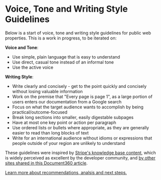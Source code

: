 # Voice, Tone and Writing Style Guidelines

Below is a start of voice, tone and writing style guidelines for public web properties. This is a work in progress, to be iterated on:

**Voice and Tone**:

* Use simple, plain language that is easy to understand
* Use direct, casual tone instead of an informal tone
* Use the active voice

**Writing Style**:

* Write clearly and concisely - get to the point quickly and concisely without losing valuable information
* Work on the premise that "Every page is page 1", as a large portion of users enters our documentation from a Google search
* Focus on what the target audience wants to accomplish by being practical/outcome-focused
* Break long sections into smaller, easily digestable subpages
* Have at most one key point or action per paragraph
* Use ordered lists or bullets where appropriate, as they are generally easier to read than long blocks of text
* Write for an international audience without idioms or expressions that people outside of your region are unlikely to understand

These guidelines were inspired by [Stripe's knowledge base content](https://document360.io/blog/tear-down-of-stripe-knowledge-base/), which is widely perceived as excellent by the developer community, and [by other sites shared in this Document360 article](https://document360.io/blog/10-knowledge-base-software-best-practice-examples/).

[Learn more about recommendations, analsis and next steps.](https://docs.google.com/document/d/1LNAgmKKtmRN1T7UCvOgcUbGiFfk8UXqcmCgF80-sVyQ)

